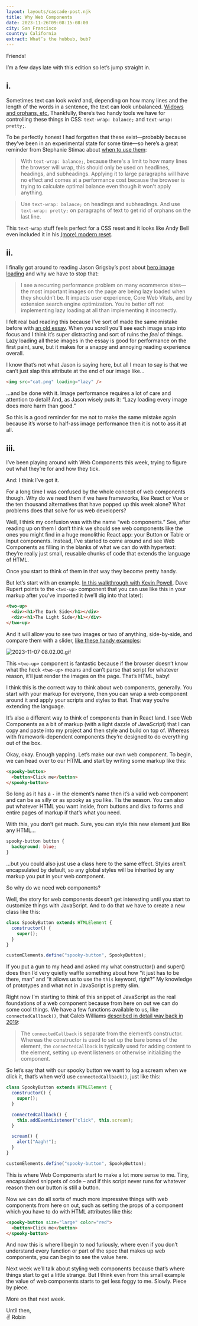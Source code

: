 ```yaml
---
layout: layouts/cascade-post.njk
title: Why Web Components
date: 2023-11-26T09:08:15-08:00
city: San Francisco
country: California
extract: What’s the hubbub, bub?
---
```


Friends!

I’m a few days late with this edition so let’s jump straight in.

## i.

Sometimes text can look _weird_ and, depending on how many lines and the length of the words in a sentence, the text can look unbalanced. [Widows and orphans, etc.](https://en.wikipedia.org/wiki/Widows_and_orphans) Thankfully, there’s two handy tools we have for controlling these things in CSS: `text-wrap: balance;` and `text-wrap: pretty;`.

To be perfectly honest I had forgotten that these exist—probably because they’ve been in an experimental state for some time—so here’s a great reminder from Stephanie Stimac about [when to use them](https://blog.stephaniestimac.com/posts/2023/10/css-text-wrap/):

> With `text-wrap: balance;`, because there's a limit to how many lines the browser will wrap, this should only be used on headlines, headings, and subheadings. Applying it to large paragraphs will have no effect and comes at a performance cost because the browser is trying to calculate optimal balance even though it won't apply anything.

> Use `text-wrap: balance;` on headings and subheadings. And use `text-wrap: pretty;` on paragraphs of text to get rid of orphans on the last line.

This `text-wrap` stuff feels perfect for a CSS reset and it looks like Andy Bell even included it in his [(more) modern reset](https://andy-bell.co.uk/a-more-modern-css-reset/).

## ii.

I finally got around to reading Jason Grigsby’s post about [hero image loading](https://cloudfour.com/thinks/stop-lazy-loading-product-and-hero-images/) and why we have to stop that:

> I see a recurring performance problem on many ecommerce sites—the most important images on the page are being lazy loaded when they shouldn’t be. It impacts user experience, Core Web Vitals, and by extension search engine optimization. You’re better off not implementing lazy loading at all than implementing it incorrectly.

I felt real bad reading this because I’ve sort of made the same mistake before with [an old essay](https://robinrendle.com/essays/newsletters/). When you scroll you’ll see each image snap into focus and I think it’s super distracting and sort of ruins the _feel_ of things. Lazy loading all these images in the essay is good for performance on the first paint, sure, but it makes for a snappy and annoying reading experience overall.

I know that’s not what Jason is saying here, but all I mean to say is that we can’t just slap this attribute at the end of our image like...

```html
<img src="cat.png" loading="lazy" />
```

...and be done with it. Image performance requires a lot of care and attention to detail! And, as Jason wisely puts it: “Lazy loading every image does more harm than good.”

So this is a good reminder for me not to make the same mistake again because it’s worse to half-ass image performance then it is not to ass it at all.

## iii.

I’ve been playing around with Web Components this week, trying to figure out what they’re for and how they tick.

And: I think I’ve got it.

For a long time I was confused by the whole concept of web components though. Why do we need them if we have frameworks, like React or Vue or the ten thousand alternatives that have popped up this week alone? What problems does that solve for us web developers?

Well, I think my confusion was with the name “web components.” See, after reading up on them I don’t think we should see web components like the ones you might find in a huge monolithic React app: your Button or Table or Input components. Instead, I’ve started to come around and see Web Components as filling in the blanks of what we can do with hypertext: they’re really just small, reusable chunks of code that extends the language of HTML.

Once you start to think of them in that way they become pretty handy.

But let’s start with an example. [In this walkthrough with Kevin Powell](https://www.youtube.com/watch?v=Sq5oiHjwFxI), Dave Rupert points to the `<two-up>` component that you can use like this in your markup after you’ve imported it (we’ll dig into that later):

```html
<two-up>
  <div><h1>The Dark Side</h1></div>
  <div><h1>The Light Side</h1></div>
</two-up>
```

And it will allow you to see two images or two of anything, side-by-side, and compare them with a slider, [like these handy examples](https://codepen.io/developit/pen/qBdbNLK):

![2023-11-07 08.02.00.gif](https://buttondown-attachments.s3.us-west-2.amazonaws.com/images/ef0728eb-82fd-4ba6-9e4f-dd7f60343816.gif?w=960&fit=max)

This `<two-up>` component is fantastic because if the browser doesn’t know what the heck `<two-up>` means and can’t parse that script for whatever reason, it’ll just render the images on the page. That’s HTML, baby!

I think this is the correct way to think about web components, generally. You start with your markup for everyone, then you can wrap a web component around it and apply your scripts and styles to that. That way you’re extending the language.

It’s also a different way to think of components than in React land. I see Web Components as a bit of markup (with a light dazzle of JavaScript) that I can copy and paste into my project and then style and build on top of. Whereas with framework-dependent components they’re designed to do everything out of the box.

Okay, okay. Enough yapping. Let’s make our own web component. To begin, we can head over to our HTML and start by writing some markup like this:

```html
<spooky-button>
  <button>Click me</button>
</spooky-button>
```

So long as it has a `-` in the element’s name then it’s a valid web component and can be as silly or as spooky as you like. Tis the season. You can also put whatever HTML you want inside, from buttons and divs to forms and entire pages of markup if that’s what you need.

With this, you don’t get much. Sure, you can style this new element just like any HTML...

```css
spooky-button button {
  background: blue;
}
```

...but you could also just use a class here to the same effect. Styles aren’t encapsulated by default, so any global styles will be inherited by any markup you put in your web component.

So why do we need web components?

Well, the story for web components doesn’t get interesting until you start to customize things with JavaScript. And to do that we have to create a new class like this:

```javascript
class SpookyButton extends HTMLElement {
  constructor() {
    super();
  }
}

customElements.define("spooky-button", SpookyButton);
```

If you put a gun to my head and asked my what constructor() and super() does then I’d very quietly waffle something about how “it just has to be there, man” and “it allows us to use the `this` keyword, right?” My knowledge of prototypes and what not in JavaScript is pretty slim.

Right now I’m starting to think of this snippet of JavaScript as the real foundations of a web component because from here on out we can do some cool things. We have a few functions available to us, like `connectedCallback()`, that Caleb Williams [described in detail way back in 2019](https://css-tricks.com/creating-a-custom-element-from-scratch/):

> The `connectedCallback` is separate from the element’s constructor. Whereas the constructor is used to set up the bare bones of the element, the `connectedCallback` is typically used for adding content to the element, setting up event listeners or otherwise initializing the component.

So let’s say that with our spooky button we want to log a scream when we click it, that’s when we’d use `connectedCallback()`, just like this:

```javascript
class SpookyButton extends HTMLElement {
  constructor() {
    super();
  }

  connectedCallback() {
    this.addEventListener("click", this.scream);
  }

  scream() {
    alert("Aagh!");
  }
}

customElements.define("spooky-button", SpookyButton);
```

This is where Web Components start to make a lot more sense to me. Tiny, encapsulated snippets of code – and if this script never runs for whatever reason then our button is still a button.

Now we can do all sorts of much more impressive things with web components from here on out, such as setting the props of a component which you have to do with HTML attributes like this:

```html
<spooky-button size="large" color="red">
  <button>Click me</button>
</spooky-button>
```

And now this is where I begin to nod furiously, where even if you don’t understand every function or part of the spec that makes up web components, you can begin to see the value here.

Next week we’ll talk about styling web components because that’s where things start to get a little strange. But I think even from this small example the value of web components starts to get less foggy to me. Slowly. Piece by piece.

More on that next week.

Until then, <br/>
✌️ Robin

<br/>
<br/>
<br/>
